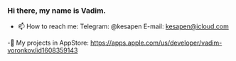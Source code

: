 ### Hi there, my name is Vadim. 

- 📫 How to reach me:
                     Telegram: @kesapen
                     E-mail: kesapen@icloud.com
                     
-📱 My projects in AppStore: https://apps.apple.com/us/developer/vadim-voronkov/id1608359143

<!--
**Kesapevv/kesapevv** is a ✨ _special_ ✨ repository because its `README.md` (this file) appears on your GitHub profile.

Here are some ideas to get you started:

- 🌱 I’m currently learning SWIFT
- 📫 How to reach me: 
                     Telegram: @kesapevv
                     E-mail: vadimvoronkoffn@gmail.com

-->
